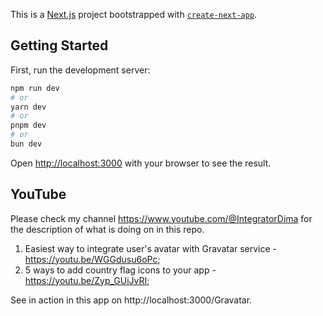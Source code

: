 This is a [Next.js](https://nextjs.org) project bootstrapped with [`create-next-app`](https://nextjs.org/docs/app/api-reference/cli/create-next-app).

## Getting Started

First, run the development server:

```bash
npm run dev
# or
yarn dev
# or
pnpm dev
# or
bun dev
```

Open [http://localhost:3000](http://localhost:3000) with your browser to see the result.

## YouTube
Please check my channel https://www.youtube.com/@IntegratorDima for the description of what is doing on in this repo.

1. Easiest way to integrate user's avatar with Gravatar service - https://youtu.be/WGGdusu6oPc;
2. 5 ways to add country flag icons to your app - https://youtu.be/Zyp_GUiJvRI;

See in action in this app on http://localhost:3000/Gravatar.